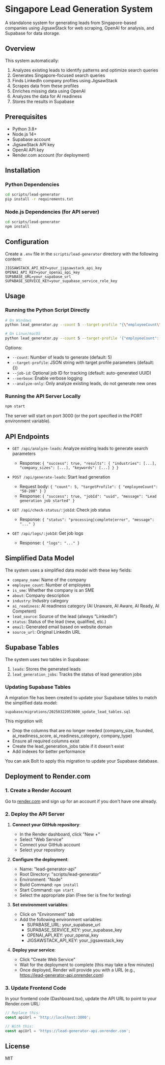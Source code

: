 # Singapore Lead Generation System

A standalone system for generating leads from Singapore-based companies using JigsawStack for web scraping, OpenAI for analysis, and Supabase for data storage.

## Overview

This system automatically:
1. Analyzes existing leads to identify patterns and optimize search queries
2. Generates Singapore-focused search queries
3. Finds LinkedIn company profiles using JigsawStack
4. Scrapes data from these profiles
5. Enriches missing data using OpenAI
6. Analyzes the data for AI readiness
7. Stores the results in Supabase

## Prerequisites

- Python 3.8+
- Node.js 14+
- Supabase account
- JigsawStack API key
- OpenAI API key
- Render.com account (for deployment)

## Installation

### Python Dependencies

```bash
cd scripts/lead-generator
pip install -r requirements.txt
```

### Node.js Dependencies (for API server)

```bash
cd scripts/lead-generator
npm install
```

## Configuration

Create a `.env` file in the `scripts/lead-generator` directory with the following content:

```
JIGSAWSTACK_API_KEY=your_jigsawstack_api_key
OPENAI_API_KEY=your_openai_api_key
SUPABASE_URL=your_supabase_url
SUPABASE_SERVICE_KEY=your_supabase_service_role_key
```

## Usage

### Running the Python Script Directly

```bash
# On Windows
python lead_generator.py --count 5 --target-profile "{\"employeeCount\": \"50-200\", \"preferredType\": \"Startup\"}"

# On Linux/macOS
python lead_generator.py --count 5 --target-profile '{"employeeCount": "50-200", "preferredType": "Startup"}'
```

Options:
- `--count`: Number of leads to generate (default: 5)
- `--target-profile`: JSON string with target profile parameters (default: {})
- `--job-id`: Optional job ID for tracking (default: auto-generated UUID)
- `--verbose`: Enable verbose logging
- `--analyze-only`: Only analyze existing leads, do not generate new ones

### Running the API Server Locally

```bash
npm start
```

The server will start on port 3000 (or the port specified in the PORT environment variable).

## API Endpoints

- `GET /api/analyze-leads`: Analyze existing leads to generate search parameters
  - Response: `{ "success": true, "results": { "industries": [...], "company_sizes": [...], "keywords": [...] } }`

- `POST /api/generate-leads`: Start lead generation
  - Request body: `{ "count": 5, "targetProfile": { "employeeCount": "50-200" } }`
  - Response: `{ "success": true, "jobId": "uuid", "message": "Lead generation job started" }`

- `GET /api/check-status/:jobId`: Check job status
  - Response: `{ "status": "processing|complete|error", "message": "..." }`

- `GET /api/logs/:jobId`: Get job logs
  - Response: `{ "logs": "..." }`

## Simplified Data Model

The system uses a simplified data model with these key fields:

- `company_name`: Name of the company
- `employee_count`: Number of employees
- `is_sme`: Whether the company is an SME
- `about`: Company description
- `industry`: Industry category
- `ai_readiness`: AI readiness category (AI Unaware, AI Aware, AI Ready, AI Competent)
- `lead_source`: Source of the lead (always "LinkedIn")
- `status`: Status of the lead (new, qualified, etc.)
- `email`: Generated email based on website domain
- `source_url`: Original LinkedIn URL

## Supabase Tables

The system uses two tables in Supabase:

1. `leads`: Stores the generated leads
2. `lead_generation_jobs`: Tracks the status of lead generation jobs

### Updating Supabase Tables

A migration file has been created to update your Supabase tables to match the simplified data model:

```
supabase/migrations/20250322053600_update_lead_tables.sql
```

This migration will:
- Drop the columns that are no longer needed (company_size, founded, ai_readiness_score, ai_readiness_category, company_type)
- Ensure all required columns exist
- Create the lead_generation_jobs table if it doesn't exist
- Add indexes for better performance

You can ask Bolt to apply this migration to update your Supabase database.

## Deployment to Render.com

### 1. Create a Render Account

Go to [render.com](https://render.com/) and sign up for an account if you don't have one already.

### 2. Deploy the API Server

1. **Connect your GitHub repository**:
   - In the Render dashboard, click "New +"
   - Select "Web Service"
   - Connect your GitHub account
   - Select your repository

2. **Configure the deployment**:
   - Name: "lead-generator-api"
   - Root Directory: "scripts/lead-generator"
   - Environment: "Node"
   - Build Command: `npm install`
   - Start Command: `npm start`
   - Select the appropriate plan (Free tier is fine for testing)

3. **Set environment variables**:
   - Click on "Environment" tab
   - Add the following environment variables:
     - SUPABASE_URL: your_supabase_url
     - SUPABASE_SERVICE_KEY: your_supabase_key
     - OPENAI_API_KEY: your_openai_key
     - JIGSAWSTACK_API_KEY: your_jigsawstack_key

4. **Deploy your service**:
   - Click "Create Web Service"
   - Wait for the deployment to complete (this may take a few minutes)
   - Once deployed, Render will provide you with a URL (e.g., https://lead-generator-api.onrender.com)

### 3. Update Frontend Code

In your frontend code (Dashboard.tsx), update the API URL to point to your Render.com URL:

```typescript
// Replace this:
const apiUrl = 'http://localhost:3000';

// With this:
const apiUrl = 'https://lead-generator-api.onrender.com';
```

## License

MIT
